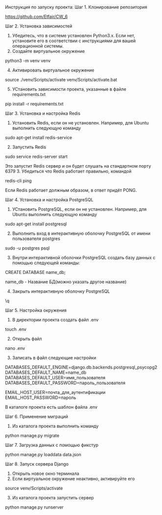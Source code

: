 Инструкция по запуску проекта:
Шаг 1. Клонирование репозитория

https://github.com/Etfair/CW_6 

Шаг 2. Установка зависимостей
1. Убедитесь, что в системе установлен Python3.x. Если нет, установите его в соответствии с инструкциями для вашей операционной системы.
2. Создайте виртуальное окружение

python3 -m venv venv

4. Активировать виртуальное окружение

source ./venv/Scripts/activate
venv/Scripts/activate.bat

5. УСтановить зависимости проекта, указанные в файле requirements.txt

pip install -r requirements.txt

Шаг 3. Установка и настройка Redis
1. Установить Redis, если он не установлен. Например, для Ubuntu выполнить следующую команду 

sudo apt-get install redis-service

2. Запустить Redis

sudo service redis-server start

Это запустит Redis сервер и он будет слушать на стандартном порту 6379
3. Убедиться что Redis работает правильно, командой

redis-cli ping

Если Redis работает должным образом, в ответ придёт PONG.

Шаг 4. Установка и настройка PostgreSQL
1. УСтановить PostgreSQL, если он не установлен. Например, для Ubuntu выполнить следующую команду

sudo apt-get install postgresql

2. Выполнить вход в интерактивную оболочку PostgreSQL от имени пользователя postgres

sudo -u postgres psql

3. Внутри интерактивной оболочки PostgreSQL создать базу данных с помощью следующей команды:

CREATE DATABASE name_db;

name_db - Название БД(можно указать другое название)

4. Закрыть интерактивную оболочку PostgreSQL

\q

Шаг 5. Настройка окружения
1. В директории проекта создать файл .env

touch .env

2. Открыть файл

nano .env

3. Записать в файл следующие настройки

DATABASES_DEFAULT_ENGINE=django.db.backends.postgresql_psycopg2
DATABASES_DEFAULT_NAME=name_db
DATABASES_DEFAULT_USER=имя_пользователя
DATABASES_DEFAULT_PASSWORD=пароль_пользователя

EMAIL_HOST_USER=почта_для_аутентификации
EMAIL_HOST_PASSWORD=пароль

В каталоге проекта есть шаблон файла .env

Шаг 6. Применение миграций
1. Из каталога проекта выполнить команду

python manage.py migrate

Шаг 7. Загрузка данных с помощью фикстур

python manage.py loaddata data.json

Шаг 8. Запуск сервера Django
1. Открыть новое окно терминала
2. Если виртуальное окружение неактивно, активируйте его

source venv/Scripts/activate

3. Из каталога проекта запустить сервер

python manage.py runserver


